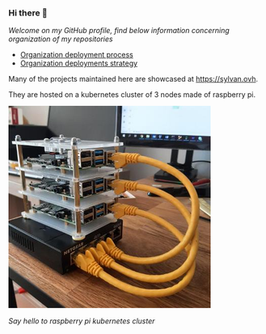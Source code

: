 ### Hi there 👋

*Welcome on my GitHub profile, find below information concerning organization of my repositories*

* [Organization deployment process](docs/deployment-process.md)
* [Organization deployments strategy](docs/deployment-strategy.md)

Many of the projects maintained here are showcased at https://sylvan.ovh.

They are hosted on a kubernetes cluster of 3 nodes made of raspberry pi.

![raspberry cluster hosting personal projects](docs/images/raspberry.jpg)

*Say hello to raspberry pi kubernetes cluster*
